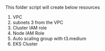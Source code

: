 This folder script will create below resources

1. VPC
2. subnets 3 from the VPC
3. Cluster IAM role
4. Node IAM Role
5. Auto scaling group with t3.medium
6. EKS Cluster 
